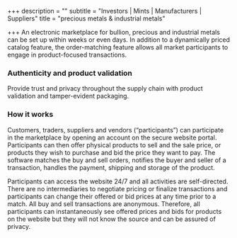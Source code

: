 +++
description = ""
subtitle = "Investors | Mints | Manufacturers | Suppliers"
title = "precious metals & industrial metals"

+++
An electronic marketplace for bullion, precious and industrial metals can be set up within weeks or even days. In addition to a dynamically priced catalog feature, the order-matching feature allows all market participants to engage in product-focused transactions.

### Authenticity and product validation

Provide trust and privacy throughout the supply chain with product validation and tamper-evident packaging.

### How it works

Customers, traders, suppliers and vendors (“participants”) can participate in the marketplace by opening an account on the secure website portal. Participants can then offer physical products to sell and the sale price, or products they wish to purchase and bid the price they want to pay. The software matches the buy and sell orders, notifies the buyer and seller of a transaction, handles the payment, shipping and storage of the product.

Participants can access the website 24/7 and all activities are self-directed. There are no intermediaries to negotiate pricing or finalize transactions and participants can change their offered or bid prices at any time prior to a match. All buy and sell transactions are anonymous. Therefore, all participants can instantaneously see offered prices and bids for products on the website but they will not know the source and can be assured of privacy.